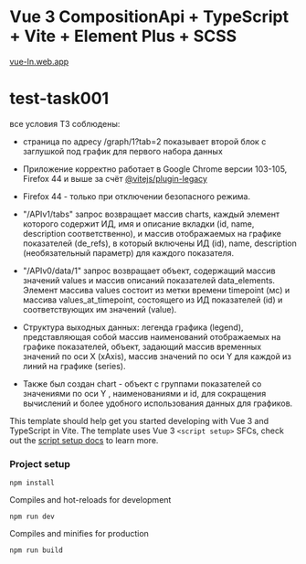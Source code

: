 # Vue 3 CompositionApi + TypeScript + Vite + Element Plus + SCSS

[vue-ln.web.app](https://vue-ln.web.app/)

# test-task001
все условия ТЗ соблюдены:

- страница по адресу /graph/1?tab=2 показывает второй блок с заглушкой под график для первого набора данных

- Приложение корректно работает в Google Chrome версии 103-105, Firefox 44 и выше за счёт [@vitejs/plugin-legacy](https://www.npmjs.com/package/@vitejs/plugin-legacy)
- Firefox 44 - только при отключении безопасного режима.

- "/APIv1/tabs" запрос возвращает массив charts, каждый элемент которого содержит ИД, имя и описание вкладки (id, name, description соответственно), и массив отображаемых на графике показателей (de_refs), в который включены ИД (id), name, description (необязательный параметр) для каждого показателя.

-  "/APIv0/data/1" запрос возвращает объект, содержащий массив значений values и массив описаний показателей data_elements. Элемент массива values состоит из метки времени timepoint (мс) и массива values_at_timepoint, состоящего из ИД показателей (id) и соответствующих им значений (value).

- Структура выходных данных: легенда графика (legend), представляющая собой массив наименований отображаемых на графике показателей, объект, задающий массив временных значений по оси X (xAxis), массив значений по оси Y для каждой из линий на графике (series).

- Также был создан chart - объект с группами показателей со значениями по оси Y , наименованиями и id, для сокращения вычислений и более удобного использования данных для графиков.

This template should help get you started developing with Vue 3 and TypeScript in Vite. The template uses Vue 3 `<script setup>` SFCs, check out the [script setup docs](https://v3.vuejs.org/api/sfc-script-setup.html#sfc-script-setup) to learn more.

### Project setup
```
npm install
```

 Compiles and hot-reloads for development
```
npm run dev
```

 Compiles and minifies for production
```
npm run build
```
